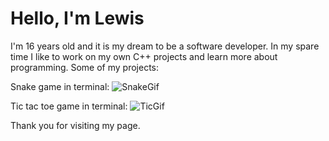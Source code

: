 # Hello, I'm Lewis
I'm 16 years old and it is my dream to be a software developer. In my spare time I like to work on my own C++ projects and learn more about programming. Some of my projects:

Snake game in terminal:
![SnakeGif](https://github.com/user-attachments/assets/62d29a6f-786c-4d73-bba5-96bce34321a6)


Tic tac toe game in terminal:
![TicGif](https://github.com/user-attachments/assets/a1bc8ee5-873d-4c44-a81c-4d54450b11e2)


Thank you for visiting my page.
